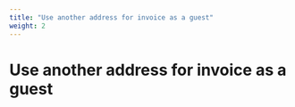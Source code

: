 ```yaml
---
title: "Use another address for invoice as a guest"
weight: 2
---
```


# Use another address for invoice as a guest
